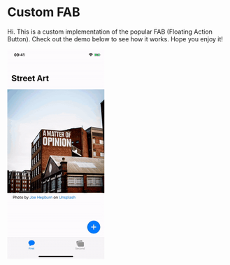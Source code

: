 # Custom FAB

Hi. This is a custom implementation of the popular FAB (Floating Action Button). Check out the demo below to see how it works. Hope you enjoy it!

![Demo](demo.gif)